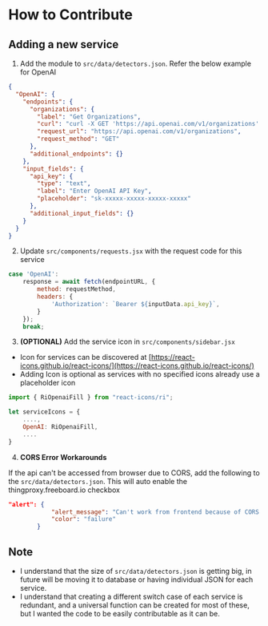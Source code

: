 # How to Contribute

## Adding a new service

1. Add the module to `src/data/detectors.json`. Refer the below example for OpenAI

```json
{
  "OpenAI": {
    "endpoints": {
      "organizations": {
        "label": "Get Organizations",
        "curl": "curl -X GET 'https://api.openai.com/v1/organizations' -H 'Authorization: Bearer sk-xxxx'",
        "request_url": "https://api.openai.com/v1/organizations",
        "request_method": "GET"
      },
      "additional_endpoints": {}
    },
    "input_fields": {
      "api_key": {
        "type": "text",
        "label": "Enter OpenAI API Key",
        "placeholder": "sk-xxxxx-xxxxx-xxxxx-xxxxx"
      },
      "additional_input_fields": {}
    }
  }
}
```

2. Update `src/components/requests.jsx` with the request code for this service

```js
case 'OpenAI':
    response = await fetch(endpointURL, {
        method: requestMethod,
        headers: {
            'Authorization': `Bearer ${inputData.api_key}`,
        }
    });
    break;
```

3. **(OPTIONAL)** Add the service icon in `src/components/sidebar.jsx`

- Icon for services can be discovered at [https://react-icons.github.io/react-icons/](https://react-icons.github.io/react-icons/)
- Adding Icon is optional as services with no specified icons already use a placeholder icon

```js
import { RiOpenaiFill } from "react-icons/ri";

let serviceIcons = {
    ....,
    OpenAI: RiOpenaiFill,
    ....
}
```

4. **CORS Error Workarounds**

If the api can't be accessed from browser due to CORS, add the following to the `src/data/detectors.json`. This will auto enable the thingproxy.freeboard.io checkbox

```json
"alert": {
            "alert_message": "Can't work from frontend because of CORS. Use the curl on your local machine to test it. Or check the proxy box to use a 3rd party proxy to bypass CORS. This will route your request through thingproxy.freeboard.io.",
            "color": "failure"
        }
```

## Note

- I understand that the size of `src/data/detectors.json` is getting big, in future will be moving it to database or having individual JSON for each service.
- I understand that creating a different switch case of each service is redundant, and a universal function can be created for most of these, but I wanted the code to be easily contributable as it can be.
